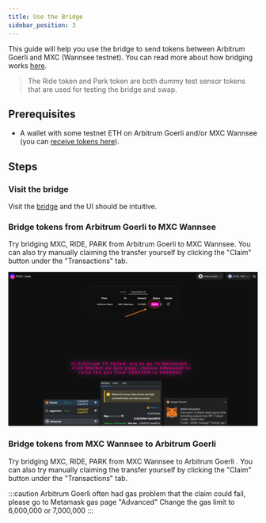 ```yaml
---
title: Use the Bridge
sidebar_position: 3
---
```


This guide will help you use the bridge to send tokens between Arbitrum Goerli and MXC (Wannsee testnet). You can read more about how bridging works [here](/docs/Designs/Bridge). 

> The Ride token and Park token are both dummy test sensor tokens that are used for testing the bridge and swap.



## Prerequisites

- A wallet with some testnet ETH on Arbitrum Goerli and/or MXC Wannsee (you can [receive tokens here](/docs/Tutorials/receive-tokens)).

## Steps 

### Visit the bridge
Visit the [bridge](https://wannsee-bridge.mxc.com/) and the UI should be intuitive.

### Bridge tokens from Arbitrum Goerli to MXC Wannsee
Try bridging MXC, RIDE, PARK from Arbitrum Goerli to MXC Wannsee. You can also try manually claiming the transfer yourself by clicking the "Claim" button under the "Transactions" tab.

![bridge claim](./img/claim.png)

### Bridge tokens from MXC Wannsee to Arbitrum Goerli
Try bridging MXC, RIDE, PARK from MXC Wannsee to Arbitrum Goerli . You can also try manually claiming the transfer yourself by clicking the "Claim" button under the "Transactions" tab.

:::caution
Arbitrum Goerli often had gas problem that the claim could fail, please go to Metamask gas page "Advanced" 
Change the gas limit to 6,000,000 or 7,000,000
:::
